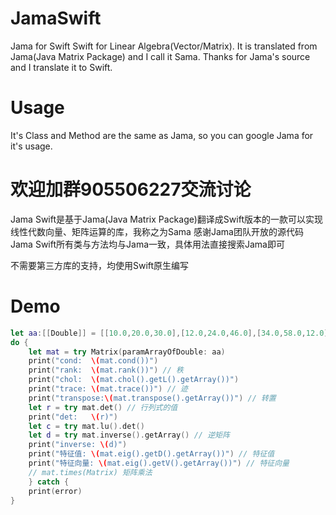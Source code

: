 # JamaSwift
Jama for Swift
Swift for Linear Algebra(Vector/Matrix).
It is translated from Jama(Java Matrix Package) and I call it Sama.
Thanks for Jama's source and I translate it to Swift.

# Usage
It's Class and Method are the same as Jama, so you can google Jama for it's usage.

# 欢迎加群905506227交流讨论
Jama Swift是基于Jama(Java Matrix Package)翻译成Swift版本的一款可以实现线性代数向量、矩阵运算的库，我称之为Sama
感谢Jama团队开放的源代码
Jama Swift所有类与方法均与Jama一致，具体用法直接搜索Jama即可

不需要第三方库的支持，均使用Swift原生编写

# Demo
```swift
let aa:[[Double]] = [[10.0,20.0,30.0],[12.0,24.0,46.0],[34.0,58.0,12.0]]
do {
    let mat = try Matrix(paramArrayOfDouble: aa)
    print("cond:  \(mat.cond())") 
    print("rank:  \(mat.rank())") // 秩
    print("chol:  \(mat.chol().getL().getArray())")
    print("trace: \(mat.trace())") // 迹
    print("transpose:\(mat.transpose().getArray())") // 转置
    let r = try mat.det() // 行列式的值
    print("det:   \(r)")
    let c = try mat.lu().det()
    let d = try mat.inverse().getArray() // 逆矩阵
    print("inverse: \(d)")
    print("特征值: \(mat.eig().getD().getArray())") // 特征值
    print("特征向量: \(mat.eig().getV().getArray())") // 特征向量
    // mat.times(Matrix) 矩阵乘法
    } catch {
    print(error)
}
```
